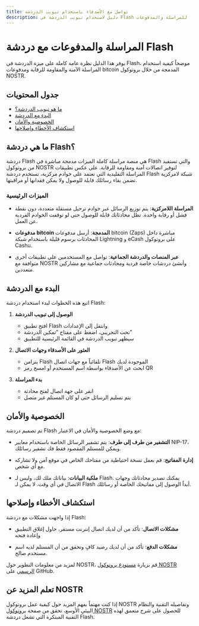 ```yaml
---
title: تواصل مع الأصدقاء باستخدام تبويب الدردشة
description: دليل لاستخدام تبويب الدردشة في Flash للمراسلة والمدفوعات
---
```


# المراسلة والمدفوعات مع دردشة Flash

يوفر هذا الدليل نظرة عامة كاملة على ميزة الدردشة في Flash، موضحاً كيفية استخدام المراسلة الآمنة والمقاومة للرقابة ومدفوعات bitcoin المدمجة من خلال بروتوكول NOSTR.

## جدول المحتويات

-   [ما هو تبويب الدردشة؟](#ما-هو-تبويب-الدردشة)
-   [البدء مع الدردشة](#البدء-مع-الدردشة)
-   [الخصوصية والأمان](#الخصوصية-والأمان)
-   [استكشاف الأخطاء وإصلاحها](#استكشاف-الأخطاء-وإصلاحها)

## ما هي دردشة Flash؟

دردشة Flash هي منصة مراسلة كاملة الميزات مدمجة مباشرة في Flash والتي تستفيد من بروتوكول NOSTR لتوفير اتصالات آمنة ومقاومة للرقابة. على عكس تطبيقات المراسلة التقليدية التي تعتمد على خوادم مركزية، تستخدم دردشة Flash شبكة لامركزية تضمن بقاء رسائلك قابلة للوصول ولا يمكن فقدانها أو مراقبتها.

### الميزات الرئيسية

-   **المراسلة اللامركزية**: يتم توزيع الرسائل عبر خوادم ترحيل مستقلة متعددة، دون نقطة فشل أو رقابة واحدة. تظل محادثاتك قابلة للوصول حتى لو توقفت الخوادم الفردية عن العمل.

-   **مدفوعات bitcoin المدمجة**: أرسل مدفوعات bitcoin (Zaps) مباشرة داخل المحادثات برسوم قليلة باستخدام شبكة Lightning و eCash على بروتوكول Cashu.

-   **عبر المنصات والدردشة الجماعية**: تواصل مع المستخدمين على تطبيقات أخرى متوافقة مع NOSTR وأنشئ دردشات خاصة فردية ومحادثات جماعية مع مشاركين متعددين.

## البدء مع الدردشة

اتبع هذه الخطوات لبدء استخدام دردشة Flash:

1. **الوصول إلى تبويب الدردشة**

    - افتح تطبيق Flash وانتقل إلى الإعدادات
    - تحت التجريبي، اضغط على مفتاح "تمكين الدردشة"
    - سيظهر تبويب الدردشة في القائمة الرئيسية للتطبيق

2. **العثور على الأصدقاء وجهات الاتصال**

    - يتزامن Flash تلقائياً مع جهات اتصال Flash الموجودة لديك
    - ابحث عن الأصدقاء بواسطة اسم المستخدم أو امسح رمز QR

3. **بدء المراسلة**
    - انقر على جهة اتصال لفتح محادثة
    - يتم تسليم الرسائل حتى لو كان المستلم غير متصل

## الخصوصية والأمان

تم تصميم دردشة Flash مع وضع الخصوصية والأمان في الاعتبار:

-   **التشفير من طرف إلى طرف**: يتم تشفير الرسائل الخاصة باستخدام معايير NIP-17، ويمكن للمستلم المقصود فقط فك تشفير رسائلك.

-   **إدارة المفاتيح**: قم بعمل نسخة احتياطية من مفتاحك الخاص في موقع آمن ولا تشاركه مع أي شخص.

-   **ملكية البيانات**: بياناتك ملك لك، وليس لـ Flash. يمكنك تصدير محادثاتك وجهات الاتصال في أي وقت. لا يمكن لـ Flash أبداً الوصول إلى مفاتيحك الخاصة أو رسائلك.

## استكشاف الأخطاء وإصلاحها

إذا واجهت مشكلات مع دردشة Flash:

-   **مشكلات الاتصال**: تأكد من أن لديك اتصال إنترنت مستقر، حاول إغلاق التطبيق وإعادة فتحه

-   **مشكلات الدفع**: تأكد من أن لديك رصيد كافٍ وتحقق من أن المستلم لديه اسم مستخدم صالح.

لمزيد من معلومات التطوير حول NOSTR، قم بزيارة [مستودع بروتوكول NOSTR الرسمي](https://github.com/nostr-protocol/nostr) على GitHub.

## تعلم المزيد عن NOSTR

إذا كنت مهتماً بفهم المزيد حول كيفية عمل بروتوكول NOSTR وتفاصيله التقنية والنظام البيئي الأوسع، تحقق من صفحة [بروتوكول NOSTR](/ar/nostr-protocol) للحصول على شرح متعمق لهذه التقنية المبتكرة التي تشغل دردشة Flash.